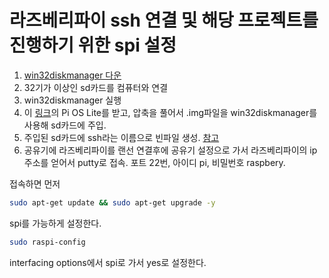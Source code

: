 # 라즈베리파이 ssh 연결 및 해당 프로젝트를 진행하기 위한 spi 설정

1. [win32diskmanager 다운](https://sourceforge.net/projects/win32diskimager/files/latest/download)
2. 32기가 이상인 sd카드를 컴퓨터와 연결
3. win32diskmanager 실행 
4. 이 [링크](https://www.raspberrypi.org/software/operating-systems/)의 Pi OS Lite를 받고, 압축을 풀어서 .img파일을 win32diskmanager를 사용해 sd카드에 주입. 
5. 주입된 sd카드에 ssh라는 이름으로 빈파일 생성. [참고](https://kkamikoon.tistory.com/149)
6. 공유기에 라즈베리파이를 랜선 연결후에 공유기 설정으로 가서 라즈베리파이의 ip주소를 얻어서 putty로 접속. 포트 22번, 아이디 pi, 비밀번호 raspbery. 

접속하면 먼저 

```bash
sudo apt-get update && sudo apt-get upgrade -y
```

spi를 가능하게 설정한다. 

```bash
sudo raspi-config
```

interfacing options에서 spi로 가서 yes로 설정한다. 

